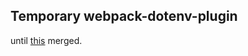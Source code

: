 ## Temporary webpack-dotenv-plugin

until [this](https://github.com/nwinch/webpack-dotenv-plugin/pull/9) merged.
